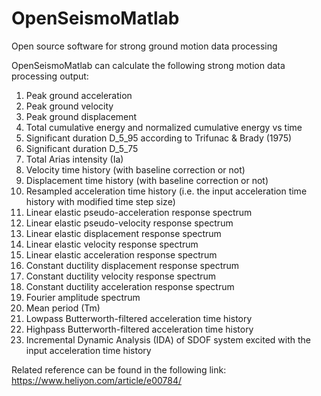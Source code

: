# OpenSeismoMatlab
Open source software for strong ground motion data processing

OpenSeismoMatlab can calculate the following strong motion data processing output: 
1) Peak ground acceleration
2) Peak ground velocity
3) Peak ground displacement
4) Total cumulative energy and normalized cumulative energy vs time
5) Significant duration D_5_95 according to Trifunac & Brady (1975)
6) Significant duration D_5_75
7) Total Arias intensity (Ia)
8) Velocity time history (with baseline correction or not)
9) Displacement time history (with baseline correction or not)
10) Resampled acceleration time history (i.e. the input acceleration time history with modified time step size)
11) Linear elastic pseudo-acceleration response spectrum
12) Linear elastic pseudo-velocity response spectrum
13) Linear elastic displacement response spectrum
14) Linear elastic velocity response spectrum
15) Linear elastic acceleration response spectrum
16) Constant ductility displacement response spectrum
17) Constant ductility velocity response spectrum
18) Constant ductility acceleration response spectrum
19) Fourier amplitude spectrum
20) Mean period (Tm)
21) Lowpass Butterworth-filtered acceleration time history
22) Highpass Butterworth-filtered acceleration time history
23) Incremental Dynamic Analysis (IDA) of SDOF system excited with the input acceleration time history

Related reference can be found in the following link:
https://www.heliyon.com/article/e00784/

